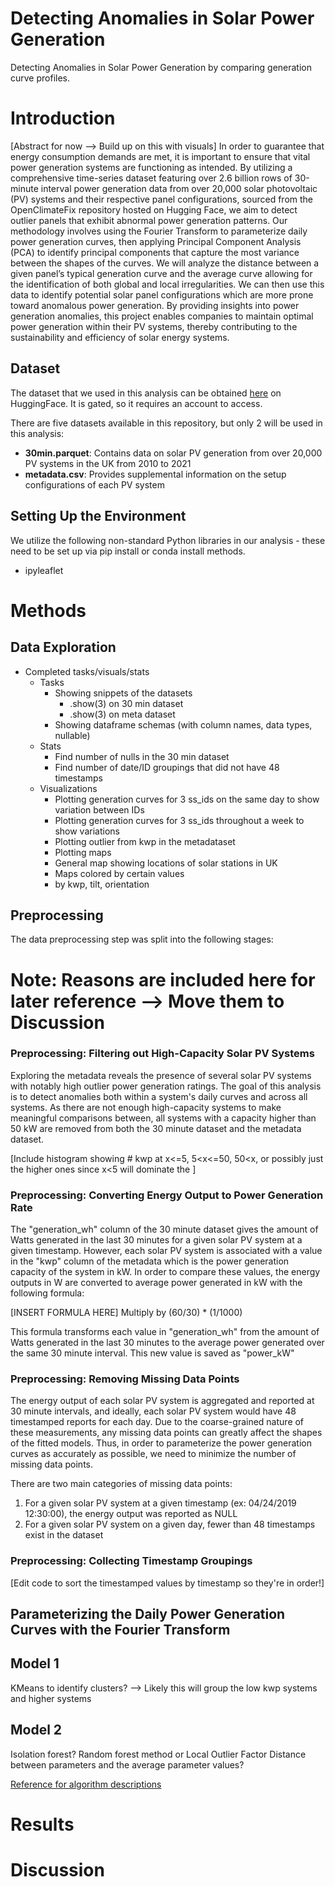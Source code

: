 # Detecting Anomalies in Solar Power Generation

Detecting Anomalies in Solar Power Generation by comparing generation curve profiles.

# Introduction
\[Abstract for now --> Build up on this with visuals]
In order to guarantee that energy consumption demands are met, it is important to ensure that vital power generation systems are functioning as intended. By utilizing a comprehensive time-series dataset featuring over 2.6 billion rows of 30-minute interval power generation data from over 20,000 solar photovoltaic (PV) systems and their respective panel configurations, sourced from the OpenClimateFix repository hosted on Hugging Face, we aim to detect outlier panels that exhibit abnormal power generation patterns. Our methodology involves using the Fourier Transform to parameterize daily power generation curves, then applying Principal Component Analysis (PCA) to identify principal components that capture the most variance between the shapes of the curves. We will analyze the distance between a given panel’s typical generation curve and the average curve allowing for the identification of both global and local irregularities. We can then use this data to identify potential solar panel configurations which are more prone toward anomalous power generation. By providing insights into power generation anomalies, this project enables companies to maintain optimal power generation within their PV systems, thereby contributing to the sustainability and efficiency of solar energy systems.

## Dataset
The dataset that we used in this analysis can be obtained [here](https://huggingface.co/datasets/openclimatefix/uk_pv) on HuggingFace. It is gated, so it requires an account to access.

There are five datasets available in this repository, but only 2 will be used in this analysis:
* **30min.parquet**: Contains data on solar PV generation from over 20,000 PV systems in the UK from 2010 to 2021
* **metadata.csv**: Provides supplemental information on the setup configurations of each PV system

## Setting Up the Environment
We utilize the following non-standard Python libraries in our analysis - these need to be set up via pip install or conda install methods.
* ipyleaflet

# Methods

## Data Exploration
* Completed tasks/visuals/stats
  * Tasks
    * Showing snippets of the datasets
      * .show(3) on 30 min dataset
      * .show(3) on meta dataset
    * Showing dataframe schemas (with column names, data types, nullable)
  * Stats
    * Find number of nulls in the 30 min dataset
    * Find number of date/ID groupings that did not have 48 timestamps
  * Visualizations
    * Plotting generation curves for 3 ss_ids on the same day to show variation between IDs
    * Plotting generation curves for 3 ss_ids throughout a week to show variations
    * Plotting outlier from kwp in the metadataset
    * Plotting maps
     * General map showing locations of solar stations in UK
     * Maps colored by certain values
      * by kwp, tilt, orientation
  
## Preprocessing
The data preprocessing step was split into the following stages:

# Note: Reasons are included here for later reference --> Move them to Discussion

### Preprocessing: Filtering out High-Capacity Solar PV Systems
Exploring the metadata reveals the presence of several solar PV systems with notably high outlier power generation ratings. The goal of this analysis is to detect anomalies both within a system's daily curves and across all systems. As there are not enough high-capacity systems to make meaningful comparisons between, all systems with a capacity higher than 50 kW are removed from both the 30 minute dataset and the metadata dataset.

\[Include histogram showing # kwp at x<=5, 5<x<=50, 50<x, or possibly just the higher ones since x<5 will dominate the ]

### Preprocessing: Converting Energy Output to Power Generation Rate
The "generation_wh" column of the 30 minute dataset gives the amount of Watts generated in the last 30 minutes for a given solar PV system at a given timestamp. However, each solar PV system is associated with a value in the "kwp" column of the metadata which is the power generation capacity of the system in kW. In order to compare these values, the energy outputs in W are converted to average power generated in kW with the following formula:

\[INSERT FORMULA HERE]
Multiply by (60/30) * (1/1000)

This formula transforms each value in "generation_wh" from the amount of Watts generated in the last 30 minutes to the average power generated over the same 30 minute interval. This new value is saved as "power_kW"

### Preprocessing: Removing Missing Data Points
The energy output of each solar PV system is aggregated and reported at 30 minute intervals, and ideally, each solar PV system would have 48 timestamped reports for each day. Due to the coarse-grained nature of these measurements, any missing data points can greatly affect the shapes of the fitted models. Thus, in order to parameterize the power generation curves as accurately as possible, we need to minimize the number of missing data points.

There are two main categories of missing data points:
1. For a given solar PV system at a given timestamp (ex: 04/24/2019 12:30:00), the energy output was reported as NULL
2. For a given solar PV system on a given day, fewer than 48 timestamps exist in the dataset

### Preprocessing: Collecting Timestamp Groupings
\[Edit code to sort the timestamped values by timestamp so they're in order!]

## Parameterizing the Daily Power Generation Curves with the Fourier Transform


## Model 1
KMeans to identify clusters? --> Likely this will group the low kwp systems and higher systems

## Model 2
Isolation forest? Random forest method
or Local Outlier Factor
Distance between parameters and the average parameter values?

[Reference for algorithm descriptions](https://www.datacamp.com/tutorial/introduction-to-anomaly-detection)

# Results

# Discussion
